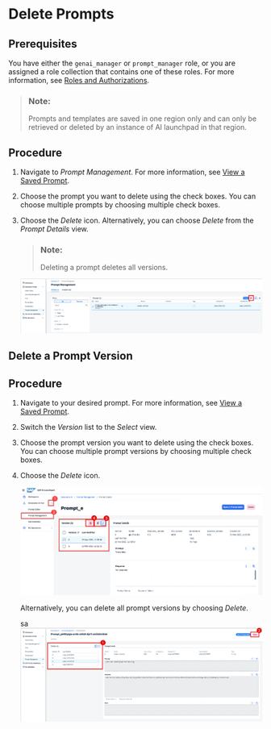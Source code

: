 <!-- loioee440554f4b543dda957b0f844a06723 -->

# Delete Prompts



<a name="loioee440554f4b543dda957b0f844a06723__prereq_yxf_gyb_rzb"/>

## Prerequisites

You have either the `genai_manager` or `prompt_manager` role, or you are assigned a role collection that contains one of these roles. For more information, see [Roles and Authorizations](security-e4cf710.md#loio4ef8499d7a4945ec854e3b4590830bcc).

> ### Note:  
> Prompts and templates are saved in one region only and can only be retrieved or deleted by an instance of AI launchpad in that region.



## Procedure

1.  Navigate to *Prompt Management*. For more information, see [View a Saved Prompt](view-a-saved-prompt-d07a272.md).

2.  Choose the prompt you want to delete using the check boxes. You can choose multiple prompts by choosing multiple check boxes.

3.  Choose the *Delete* icon. Alternatively, you can choose *Delete* from the *Prompt Details* view.

    > ### Note:  
    > Deleting a prompt deletes all versions.

    ![](images/deleteprompts2503b_02e9f7d.png)


<a name="loio734d9ed5aac546c8a23c8a95f29853f0"/>

<!-- loio734d9ed5aac546c8a23c8a95f29853f0 -->

## Delete a Prompt Version



<a name="loio734d9ed5aac546c8a23c8a95f29853f0__steps_tfy_jcv_jzb"/>

## Procedure

1.  Navigate to your desired prompt. For more information, see [View a Saved Prompt](view-a-saved-prompt-d07a272.md).

2.  Switch the *Version* list to the *Select* view.

3.  Choose the prompt version you want to delete using the check boxes. You can choose multiple prompt versions by choosing multiple check boxes.

4.  Choose the *Delete* icon.

    ![](images/delete_saved_prompt_editor_37716dc.png)

    Alternatively, you can delete all prompt versions by choosing *Delete*.

    sa![](images/deleteversions_2503b_23771c6.png)


